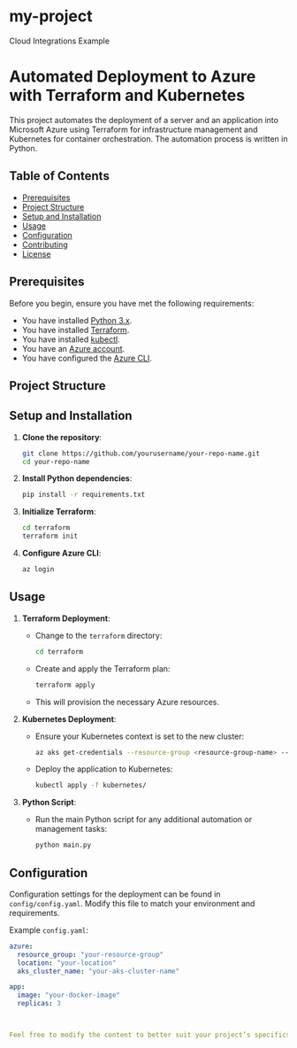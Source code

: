 # my-project
Cloud Integrations Example
# Automated Deployment to Azure with Terraform and Kubernetes

This project automates the deployment of a server and an application into Microsoft Azure using Terraform for infrastructure management and Kubernetes for container orchestration. The automation process is written in Python.

## Table of Contents

- [Prerequisites](#prerequisites)
- [Project Structure](#project-structure)
- [Setup and Installation](#setup-and-installation)
- [Usage](#usage)
- [Configuration](#configuration)
- [Contributing](#contributing)
- [License](#license)

## Prerequisites

Before you begin, ensure you have met the following requirements:

- You have installed [Python 3.x](https://www.python.org/downloads/).
- You have installed [Terraform](https://www.terraform.io/downloads.html).
- You have installed [kubectl](https://kubernetes.io/docs/tasks/tools/install-kubectl/).
- You have an [Azure account](https://azure.microsoft.com/en-us/free/).
- You have configured the [Azure CLI](https://docs.microsoft.com/en-us/cli/azure/install-azure-cli).

## Project Structure


## Setup and Installation

1. **Clone the repository**:
    ```sh
    git clone https://github.com/yourusername/your-repo-name.git
    cd your-repo-name
    ```

2. **Install Python dependencies**:
    ```sh
    pip install -r requirements.txt
    ```

3. **Initialize Terraform**:
    ```sh
    cd terraform
    terraform init
    ```

4. **Configure Azure CLI**:
    ```sh
    az login
    ```

## Usage

1. **Terraform Deployment**:
    - Change to the `terraform` directory:
        ```sh
        cd terraform
        ```
    - Create and apply the Terraform plan:
        ```sh
        terraform apply
        ```
    - This will provision the necessary Azure resources.

2. **Kubernetes Deployment**:
    - Ensure your Kubernetes context is set to the new cluster:
        ```sh
        az aks get-credentials --resource-group <resource-group-name> --name <aks-cluster-name>
        ```
    - Deploy the application to Kubernetes:
        ```sh
        kubectl apply -f kubernetes/
        ```

3. **Python Script**:
    - Run the main Python script for any additional automation or management tasks:
        ```sh
        python main.py
        ```

## Configuration

Configuration settings for the deployment can be found in `config/config.yaml`. Modify this file to match your environment and requirements.

Example `config.yaml`:
```yaml
azure:
  resource_group: "your-resource-group"
  location: "your-location"
  aks_cluster_name: "your-aks-cluster-name"

app:
  image: "your-docker-image"
  replicas: 3



Feel free to modify the content to better suit your project’s specifics.

